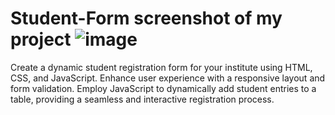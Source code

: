 # Student-Form    screenshot of my project ![image](https://github.com/Giridharan109/Student-Form/assets/129315046/a2344272-a338-4c44-a100-92cab2e7c894)

Create a dynamic student registration form for your institute using HTML, CSS, and JavaScript. Enhance user experience with a responsive layout and form validation. Employ JavaScript to dynamically add student entries to a table, providing a seamless and interactive registration process.
